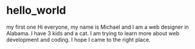 # hello_world
my first one
Hi everyone, my name is Michael and I am a web designer in Alabama. I have 3 kids and a cat. I am trying to learn more about web development and coding. I hope I came to the right place.
